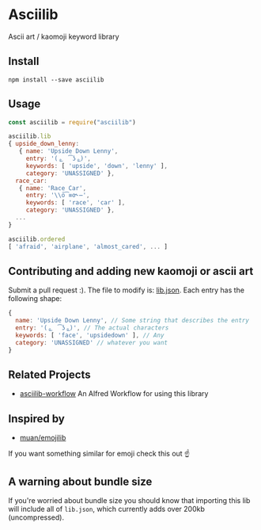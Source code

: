 # Asciilib

Ascii art / kaomoji keyword library

## Install

```
npm install --save asciilib
```

## Usage

```js
const asciilib = require("asciilib")

asciilib.lib
{ upside_down_lenny:
   { name: 'Upside Down Lenny',
     entry: '( ͜。 ͡ʖ ͜。)',
     keywords: [ 'upside', 'down', 'lenny' ],
     category: 'UNASSIGNED' },
  race_car:
   { name: 'Race Car',
     entry: '\\ō͡≡o˞̶',
     keywords: [ 'race', 'car' ],
     category: 'UNASSIGNED' },
  ...
}

asciilib.ordered
[ 'afraid', 'airplane', 'almost_cared', ... ]
```

## Contributing and adding new kaomoji or ascii art

Submit a pull request :). The file to modify is: [lib.json](https://github.com/iansinnott/asciilib/blob/master/lib.json). Each entry has the following shape:

```js
{
  name: 'Upside Down Lenny', // Some string that describes the entry
  entry: '( ͜。 ͡ʖ ͜。)', // The actual characters
  keywords: [ 'face', 'upsidedown' ], // Any
  category: 'UNASSIGNED' // whatever you want
}
```

## Related Projects

- [asciilib-workflow](https://github.com/iansinnott/asciilib-workflow) An Alfred Workflow for using this library

## Inspired by

- [muan/emojilib](https://github.com/muan/emojilib)

If you want something similar for emoji check this out ☝

## A warning about bundle size

If you're worried about bundle size you should know that importing this lib will include all of `lib.json`, which currently adds over 200kb (uncompressed).
